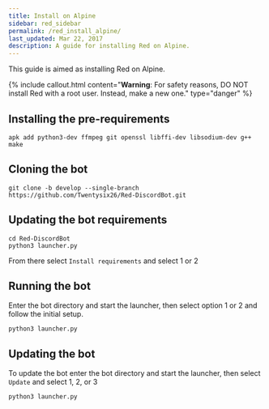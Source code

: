 ```yaml
---
title: Install on Alpine
sidebar: red_sidebar
permalink: /red_install_alpine/
last_updated: Mar 22, 2017
description: A guide for installing Red on Alpine.
---
```


This guide is aimed as installing Red on Alpine.

{% include callout.html content="**Warning**: For safety reasons, DO NOT install Red with a root user. Instead, make a new one." type="danger" %}

## Installing the pre-requirements

```
apk add python3-dev ffmpeg git openssl libffi-dev libsodium-dev g++ make
```

## Cloning the bot

```
git clone -b develop --single-branch https://github.com/Twentysix26/Red-DiscordBot.git
```

## Updating the bot requirements

```
cd Red-DiscordBot
python3 launcher.py
```
From there select ``Install requirements`` and select 1 or 2

## Running the bot

Enter the bot directory and start the launcher, then select option 1 or 2 and follow the initial setup.
```
python3 launcher.py
```

## Updating the bot

To update the bot enter the bot directory and start the launcher,  then select ``Update`` and select 1, 2, or 3
```
python3 launcher.py
```